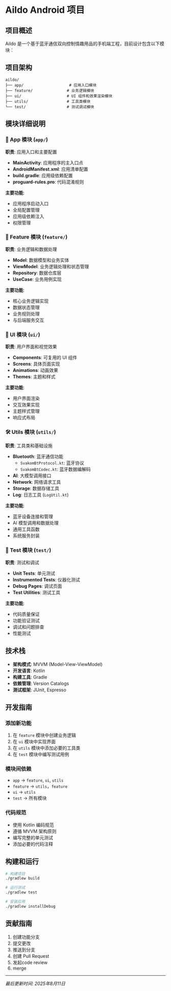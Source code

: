 # Aildo Android 项目

## 项目概述

Aildo 是一个基于蓝牙通信双向控制情趣用品的手机端工程，目前设计包含以下模块：

## 项目架构

```
aildo/
├── app/                    # 应用入口模块
├── feature/               # 业务逻辑模块
├── ui/                    # UI 组件和效果渲染模块
├── utils/                 # 工具类模块
└── test/                  # 测试调试模块
```

## 模块详细说明

### 📱 App 模块 (`app/`)
**职责**: 应用入口和主要配置
- **MainActivity**: 应用程序的主入口点
- **AndroidManifest.xml**: 应用清单配置
- **build.gradle**: 应用级依赖配置
- **proguard-rules.pro**: 代码混淆规则

**主要功能**:
- 应用程序启动入口
- 全局配置管理
- 应用级依赖注入
- 权限管理

### 🚀 Feature 模块 (`feature/`)
**职责**: 业务逻辑和数据处理
- **Model**: 数据模型和业务实体
- **ViewModel**: 业务逻辑处理和状态管理
- **Repository**: 数据仓库层
- **UseCase**: 业务用例实现

**主要功能**:
- 核心业务逻辑实现
- 数据状态管理
- 业务规则处理
- 与后端服务交互

### 🎨 UI 模块 (`ui/`)
**职责**: 用户界面和视觉效果
- **Components**: 可复用的 UI 组件
- **Screens**: 具体页面实现
- **Animations**: 动画效果
- **Themes**: 主题和样式

**主要功能**:
- 用户界面渲染
- 交互效果实现
- 主题样式管理
- 响应式布局

### 🛠️ Utils 模块 (`utils/`)
**职责**: 工具类和基础设施
- **Bluetooth**: 蓝牙通信功能
  - `SvakomBtProtocol.kt`: 蓝牙协议
  - `SvakomBtCodec.kt`: 蓝牙数据编解码
- **AI**: 大模型调用接口
- **Network**: 网络请求工具
- **Storage**: 数据存储工具
- **Log**: 日志工具 (`LogUtil.kt`)

**主要功能**:
- 蓝牙设备连接和管理
- AI 模型调用和数据处理
- 通用工具函数
- 系统服务封装

### 🧪 Test 模块 (`test/`)
**职责**: 测试和调试
- **Unit Tests**: 单元测试
- **Instrumented Tests**: 仪器化测试
- **Debug Pages**: 调试页面
- **Test Utilities**: 测试工具

**主要功能**:
- 代码质量保证
- 功能验证测试
- 调试和问题排查
- 性能测试

## 技术栈

- **架构模式**: MVVM (Model-View-ViewModel)
- **开发语言**: Kotlin
- **构建工具**: Gradle
- **依赖管理**: Version Catalogs
- **测试框架**: JUnit, Espresso

## 开发指南

### 添加新功能
1. 在 `feature` 模块中创建业务逻辑
2. 在 `ui` 模块中实现界面
3. 在 `utils` 模块中添加必要的工具类
4. 在 `test` 模块中编写测试用例

### 模块间依赖
- `app` → `feature`, `ui`, `utils`
- `feature` → `utils`，`feature` 
- `ui` → `utils`
- `test` → 所有模块

### 代码规范
- 使用 Kotlin 编码规范
- 遵循 MVVM 架构原则
- 编写完整的单元测试
- 添加必要的代码注释

## 构建和运行

```bash
# 构建项目
./gradlew build

# 运行测试
./gradlew test

# 安装应用
./gradlew installDebug
```

## 贡献指南

1. 创建功能分支
2. 提交更改
3. 推送到分支
4. 创建 Pull Request
5. 发起code review
6. merge

---

*最后更新时间: 2025年8月11日*
